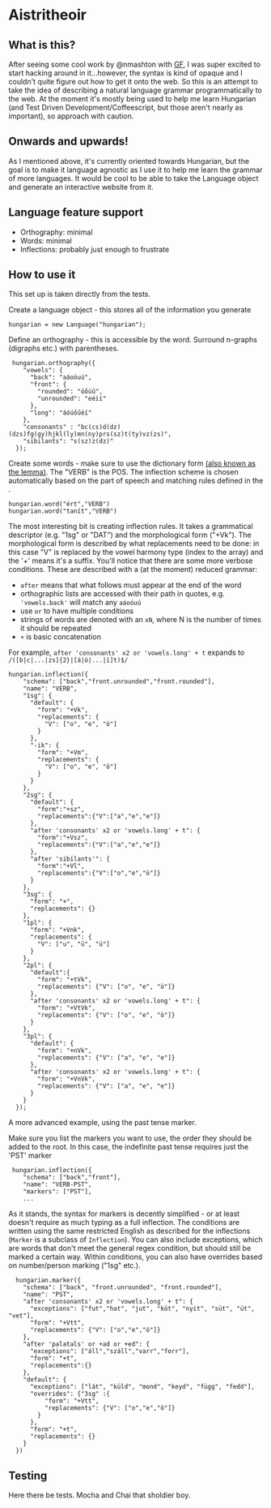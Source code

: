 # Aistritheoir #

## What is this? ##
After seeing some cool work by @nmashton with [GF](https://github.com/GrammaticalFramework/GF), I was super excited to start hacking around in it...however, the syntax is kind of opaque and I couldn't quite figure out how to get it onto the web. So this is an attempt to take the idea of describing a natural language grammar programmatically to the web. At the moment it's mostly being used to help me learn Hungarian (and Test Driven Development/Coffeescript, but those aren't nearly as important), so approach with caution. 

## Onwards and upwards! ##
As I mentioned above, it's currently oriented towards Hungarian, but the goal is to make it language agnostic as I use it to help me learn the grammar of more languages. It would be cool to be able to take the Language object and generate an interactive website from it. 

## Language feature support ##
* Orthography: minimal
* Words: minimal
* Inflections: probably just enough to frustrate

## How to use it ##
This set up is taken directly from the tests. 

Create a language object - this stores all of the information you generate
````
hungarian = new Language("hungarian");
````

Define an orthography - this is accessible by the word.  Surround n-graphs (digraphs etc.) with parentheses. 
````
 hungarian.orthography({
    "vowels": {
      "back": "aáoóuú",
      "front": {
        "rounded": "öőüű",
        "unrounded": "eéií"
      },
      "long": "áóúőűéí"
    },
    "consonants" : "bc(cs)d(dz)(dzs)fg(gy)hjkl(ly)mn(ny)prs(sz)t(ty)vz(zs)",
    "sibilants": "s(sz)z(dz)"
  });

````

Create some words - make sure to use the dictionary form [(also known as the lemma)](http://en.wikipedia.org/wiki/Lemma_(morphology)).  The "VERB" is the POS.  The inflection scheme is chosen automatically based on the part of speech and matching rules defined in the . 
````
hungarian.word("ért","VERB")
hungarian.word("tanít","VERB")
````

The most interesting bit is creating inflection rules.  It takes a grammatical descriptor (e.g. "1sg" or "DAT") and the morphological form ("+Vk").  The morphological form is described by what replacements need to be done: in this case "V" is replaced by the vowel harmony type (index to the array) and the '+' means it's a suffix. You'll notice that there are some more verbose conditions. These are described with a (at the moment) reduced grammar: 

* ```after``` means that what follows must appear at the end of the word
* orthographic lists are accessed with their path in quotes, e.g. ```'vowels.back'``` will match any ```aáoóuú```
* use ```or``` to have multiple conditions
* strings of words are denoted with an ```xN```, where N is the number of times it should be repeated
* ```+``` is basic concatenation

For example, ```after 'consonants' x2 or 'vowels.long' + t``` expands to ```/([b|c|...|zs]{2}|[á|ó|...|í]t)$/```

````
hungarian.inflection({
    "schema": ["back","front.unrounded","front.rounded"],
    "name": "VERB",
    "1sg": {
      "default": {
        "form": "+Vk",
        "replacements": {
          "V": ["o", "e", "ö"]
        }
      },
      "-ik": {
        "form": "+Vm",
        "replacements": {
          "V": ["o", "e", "ö"]
        }
      }
    },
    "2sg": {
      "default": {
        "form":"+sz",
        "replacements":{"V":["a","e","e"]}
      },
      "after 'consonants' x2 or 'vowels.long' + t": {
        "form":"+Vsz",
        "replacements":{"V":["a","e","e"]}
      },
      "after 'sibilants'": {
        "form":"+Vl",
        "replacements":{"V":["o","e","ö"]}
      }
    },
    "3sg": {
      "form": "+",
      "replacements": {}
    },
    "1pl": {
      "form": "+Vnk",
      "replacements": {
        "V": ["u", "ü", "ü"]
      }
    },
    "2pl": {
      "default":{
        "form": "+tVk",
        "replacements": {"V": ["o", "e", "ö"]}
      },
      "after 'consonants' x2 or 'vowels.long' + t": {
        "form": "+VtVk",
        "replacements": {"V": ["o", "e", "ö"]}
      }
    },
    "3pl": {
      "default": {
        "form": "+nVk",
        "replacements": {"V": ["a", "e", "e"]}
      },
      "after 'consonants' x2 or 'vowels.long' + t": {
        "form": "+VnVk",
        "replacements": {"V": ["a", "e", "e"]}
      }
    }
  });
````

A more advanced example, using the past tense marker.

Make sure you list the markers you want to use, the order they should be added to the root. In this case, the indefinite past tense requires just the 'PST' marker
````
 hungarian.inflection({
    "schema": ["back","front"],
    "name": "VERB-PST",
    "markers": ["PST"],
    ...
````

As it stands, the syntax for markers is decently simplified - or at least doesn't require as much typing as a full inflection.  The conditions are written using the same restricted English as described for the inflections (```Marker``` is a subclass of ```Inflection```).  You can also include exceptions, which are words that don't meet the general regex condition, but should still be marked a certain way.  Within conditions, you can also have overrides based on number/person marking ("1sg" etc.). 

````
  hungarian.marker({
    "schema": ["back", "front.unrounded", "front.rounded"],
    "name": "PST",
    "after 'consonants' x2 or 'vowels.long' + t": {
      "exceptions": ["fut","hat", "jut", "köt", "nyit", "süt", "üt", "vet"],
      "form": "+Vtt",
      "replacements": {"V": ["o","e","ö"]}
    },
    "after 'palatals' or +ad or +ed": {
      "exceptions": ["áll","száll","varr","forr"],
      "form": "+t",
      "replacements":{}
    },
    "default": {
      "exceptions": ["lát", "küld", "mond", "keyd", "függ", "fedd"],
      "overrides": {"3sg" :{
          "form": "+Vtt",
          "replacements": {"V": ["o","e","ö"]}
        }
      },
      "form": "+t",
      "replacements": {}
    }
  })
````

## Testing ##
Here there be tests. Mocha and Chai that sholdier boy.